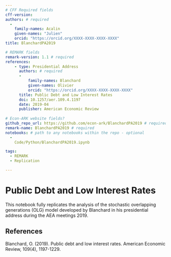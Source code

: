 ```yaml
---
# CFF Required fields
cff-version:
authors: # required
  -
    family-names: Acalin
    given-names: "Julien"
    orcid: "https://orcid.org/XXXX-XXXX-XXXX-XXXX"
title: BlanchardPA2019

# REMARK fields
remark-version: 1.1 # required
references:
	- type: Presidential Address
	  authors: # required
	  -
		  family-names: Blanchard
		  given-names: Olivier
		  orcid: "https://orcid.org/XXXX-XXXX-XXXX-XXXX"
	  title: Public Debt and Low Interest Rates
	  doi: 10.1257/aer.109.4.1197
	  date: 2019-04
	  publisher: American Economic Review
	  
# Econ-ARK website fields?
github_repo_url: https://github.com/econ-ark/BlanchardPA2019 # required
remark-name: BlanchardPA2019 # required 
notebooks: # path to any notebooks within the repo - optional
  - 
    Code/Python/BlanchardPA2019.ipynb

tags:
  - REMARK
  - Replication

---
```


# Public Debt and Low Interest Rates

This notebook fully replicates the analysis of the stochastic overlapping generations (OLG) model developed by Blanchard in his presidential address during the AEA meetings 2019.

## References

Blanchard, O. (2019). Public debt and low interest rates. American Economic Review, 109(4), 1197-1229.
 

